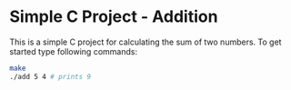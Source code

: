 # Simple C Project - Addition
This is a simple C project for calculating the sum of two numbers. To get started type following commands:

```bash
make 
./add 5 4 # prints 9
```
